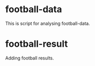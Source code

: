 # football-data
This is script for analysing football-data.

# football-result
Adding football results.